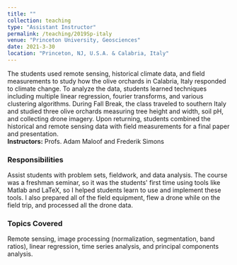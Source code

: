 ```yaml
---
title: ""
collection: teaching
type: "Assistant Instructor"
permalink: /teaching/2019Sp-italy
venue: "Princeton University, Geosciences"
date: 2021-3-30
location: "Princeton, NJ, U.S.A. & Calabria, Italy"
---
```


The students used remote sensing, historical climate data, and field measurements to study how the olive orchards in Calabria, Italy responded to climate change. To analyze the data, students learned techniques including multiple linear regression, fourier transforms, and various clustering algorithms. During Fall Break, the class traveled to southern Italy and studied three olive orchards measuring tree height and width, soil pH, and collecting drone imagery. Upon returning, students combined the historical and remote sensing data with field measurements for a final paper and presentation. <br><b>Instructors:</b> Profs. Adam Maloof and Frederik Simons

### Responsibilities
Assist students with problem sets, fieldwork, and data analysis. The course was a freshman seminar, so it was the students' first time using tools like Matlab and LaTeX, so I helped students learn to use and implement these tools. I also prepared all of the field equipment, flew a drone while on the field trip, and processed all the drone data.

### Topics Covered
Remote sensing, image processing (normalization, segmentation, band ratios), linear regression, time series analysis, and principal components analysis. 
